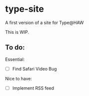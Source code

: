 # type-site
A first version of a site for Type@HAW

This is WIP.

## To do: 

Essential:
- [ ] Find Safari Video Bug

Nice to have:
- [ ] Implement RSS feed
